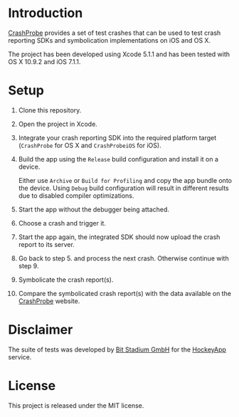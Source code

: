 # Introduction

[CrashProbe](http://crashprobe.com/) provides a set of test crashes that can be used to test crash reporting SDKs and symbolication implementations on iOS and OS X.

The project has been developed using Xcode 5.1.1 and has been tested with OS X 10.9.2 and iOS 7.1.1.

# Setup

1. Clone this repository.
2. Open the project in Xcode.
3. Integrate your crash reporting SDK into the required platform target (`CrashProbe` for OS X and `CrashProbeiOS` for iOS).
4. Build the app using the `Release` build configuration and install it on a device.

   Either use `Archive` or `Build for Profiling` and copy the app bundle onto the device. Using `Debug` build configuration will result in different results due to disabled compiler optimizations.
5. Start the app without the debugger being attached.
6. Choose a crash and trigger it.
7. Start the app again, the integrated SDK should now upload the crash report to its server.
8. Go back to step 5. and process the next crash. Otherwise continue with step 9.
9. Symbolicate the crash report(s).
10. Compare the symbolicated crash report(s) with the data available on the [CrashProbe](http://crashprobe.com/) website.

# Disclaimer

The suite of tests was developed by [Bit Stadium GmbH](http://hockeyapp.net/) for the [HockeyApp](http://hockeyapp.net) service.

# License

This project is released under the MIT license.
